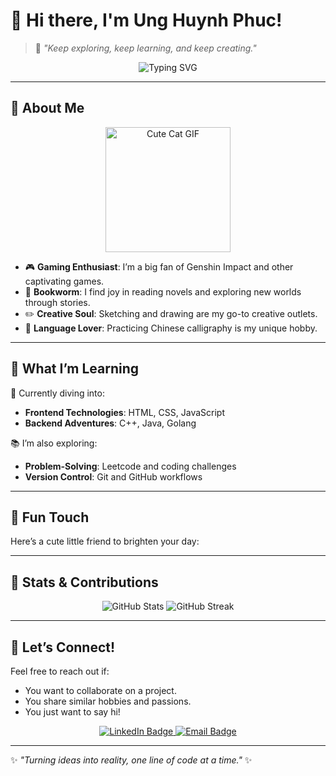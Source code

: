 # 👋 Hi there, I'm **Ung Huynh Phuc!**  

> 🌟 *"Keep exploring, keep learning, and keep creating."*  

<p align="center">
  <img src="https://readme-typing-svg.demolab.com?font=Fira+Code&size=22&duration=4000&pause=500&color=FF5733&center=true&vCenter=true&width=500&lines=Frontend+Developer+%7C+Tech+Enthusiast;Aspiring+Intern+%7C+Lifelong+Learner;HTML+%7C+CSS+%7C+JavaScript+%7C+C%2B%2B+%7C+Java" alt="Typing SVG" />
</p>

---

## 🐾 **About Me**  
<div align="center">
  <img src="https://media.giphy.com/media/JIX9t2j0ZTN9S/giphy.gif" width="200" alt="Cute Cat GIF"/>
</div>  

- 🎮 **Gaming Enthusiast**: I’m a big fan of Genshin Impact and other captivating games.  
- 📘 **Bookworm**: I find joy in reading novels and exploring new worlds through stories.  
- ✏️ **Creative Soul**: Sketching and drawing are my go-to creative outlets.  
- 🏯 **Language Lover**: Practicing Chinese calligraphy is my unique hobby.  

---

## 🚀 **What I’m Learning**  
🌱 Currently diving into:  
- **Frontend Technologies**: HTML, CSS, JavaScript  
- **Backend Adventures**: C++, Java, Golang  

📚 I’m also exploring:  
- **Problem-Solving**: Leetcode and coding challenges  
- **Version Control**: Git and GitHub workflows  

---

## 🌟 **Fun Touch**  
Here’s a cute little friend to brighten your day:  


---

## 🌈 **Stats & Contributions**  
<p align="center">
  <img src="https://github-readme-stats.vercel.app/api?username=uhphuc&show_icons=true&theme=radical" alt="GitHub Stats" />
  <img src="https://github-readme-streak-stats.herokuapp.com?user=uhphuc&theme=radical" alt="GitHub Streak" />
</p>

---

## 💬 **Let’s Connect!**  
Feel free to reach out if:  
- You want to collaborate on a project.  
- You share similar hobbies and passions.  
- You just want to say hi!  

<p align="center">
  <a href="https://www.linkedin.com/in/your-profile" target="_blank">
    <img src="https://img.shields.io/badge/LinkedIn-blue?style=for-the-badge&logo=linkedin&logoColor=white" alt="LinkedIn Badge"/>
  </a>
  <a href="mailto:your-email@example.com" target="_blank">
    <img src="https://img.shields.io/badge/Email-D14836?style=for-the-badge&logo=gmail&logoColor=white" alt="Email Badge"/>
  </a>
</p>  

---

✨ *"Turning ideas into reality, one line of code at a time."* ✨  

